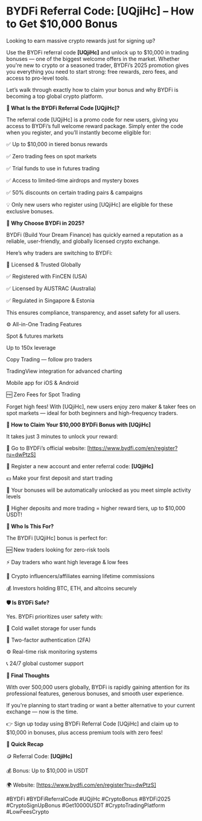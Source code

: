 # BYDFi Referral Code: [UQjiHc] – How to Get $10,000 Bonus

Looking to earn massive crypto rewards just for signing up?

Use the BYDFi referral code **[UQjiHc]** and unlock up to $10,000 in trading bonuses — one of the biggest welcome offers in the market. Whether you're new to crypto or a seasoned trader, BYDFi’s 2025 promotion gives you everything you need to start strong: free rewards, zero fees, and access to pro-level tools.

Let’s walk through exactly how to claim your bonus and why BYDFi is becoming a top global crypto platform.

**🎁 What Is the BYDFi Referral Code [UQjiHc]?**

The referral code [UQjiHc] is a promo code for new users, giving you access to BYDFi’s full welcome reward package. Simply enter the code when you register, and you’ll instantly become eligible for:

✅ Up to $10,000 in tiered bonus rewards

✅ Zero trading fees on spot markets

✅ Trial funds to use in futures trading

✅ Access to limited-time airdrops and mystery boxes

✅ 50% discounts on certain trading pairs & campaigns

💡 Only new users who register using [UQjiHc] are eligible for these exclusive bonuses.

**🔐 Why Choose BYDFi in 2025?**

BYDFi (Build Your Dream Finance) has quickly earned a reputation as a reliable, user-friendly, and globally licensed crypto exchange.

Here’s why traders are switching to BYDFi:

🏦 Licensed & Trusted Globally

✅ Registered with FinCEN (USA)

✅ Licensed by AUSTRAC (Australia)

✅ Regulated in Singapore & Estonia

This ensures compliance, transparency, and asset safety for all users.

⚙️ All-in-One Trading Features

Spot & futures markets

Up to 150x leverage

Copy Trading — follow pro traders

TradingView integration for advanced charting

Mobile app for iOS & Android

🆓 Zero Fees for Spot Trading

Forget high fees! With [UQjiHc], new users enjoy zero maker & taker fees on spot markets — ideal for both beginners and high-frequency traders.

**📝 How to Claim Your $10,000 BYDFi Bonus with [UQjiHc]**

It takes just 3 minutes to unlock your reward:

🔗 Go to BYDFi’s official website: [https://www.bydfi.com/en/register?ru=dwPtzS]

📝 Register a new account and enter referral code: **[UQjiHc]**

💵 Make your first deposit and start trading

🎉 Your bonuses will be automatically unlocked as you meet simple activity levels

🔔 Higher deposits and more trading = higher reward tiers, up to $10,000 USDT!

**👥 Who Is This For?**

The BYDFi [UQjiHc] bonus is perfect for:

🆕 New traders looking for zero-risk tools

⚡ Day traders who want high leverage & low fees

🤝 Crypto influencers/affiliates earning lifetime commissions

💰 Investors holding BTC, ETH, and altcoins securely

**🛡 Is BYDFi Safe?**

Yes. BYDFi prioritizes user safety with:

🧊 Cold wallet storage for user funds

🔐 Two-factor authentication (2FA)

⚙️ Real-time risk monitoring systems

📞 24/7 global customer support

**🎯 Final Thoughts**

With over 500,000 users globally, BYDFi is rapidly gaining attention for its professional features, generous bonuses, and smooth user experience.

If you're planning to start trading or want a better alternative to your current exchange — now is the time.

👉 Sign up today using BYDFi Referral Code [UQjiHc] and claim up to $10,000 in bonuses, plus access premium tools with zero fees!

**🔗 Quick Recap**

🪙 Referral Code: **[UQjiHc]**

💰 Bonus: Up to $10,000 in USDT

🌍 Website: [https://www.bydfi.com/en/register?ru=dwPtzS]

#BYDFi #BYDFiReferralCode #UQjiHc #CryptoBonus #BYDFi2025  
#CryptoSignUpBonus #Get10000USDT #CryptoTradingPlatform #LowFeesCrypto
